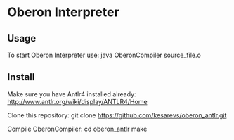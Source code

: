 Oberon Interpreter
============

Usage
-----
To start Oberon Interpreter use:
    java OberonCompiler source_file.o


Install
-------
Make sure you have Antlr4 installed already:
    http://www.antlr.org/wiki/display/ANTLR4/Home

Clone this repository:
    git clone https://github.com/kesarevs/oberon_antlr.git

Compile OberonCompiler:
    cd oberon_antlr
    make
